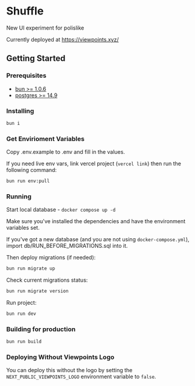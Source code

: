# Shuffle

New UI experiment for polislike

Currently deployed at <https://viewpoints.xyz/>

## Getting Started

### Prerequisites

- [bun >= 1.0.6](https://bun.sh)
- [postgres >= 14.9](https://www.postgresql.org/)

### Installing

```bash
bun i
```

### Get Envirioment Variables

Copy .env.example to .env and fill in the values.

If you need live env vars, link vercel project (`vercel link`) then run the following command:

```bash
bun run env:pull
```

### Running

Start local database - `docker compose up -d`

Make sure you've installed the dependencies and have the environment variables set.

If you've got a new database (and you are not using `docker-compose.yml`), import db/RUN_BEFORE_MIGRATIONS.sql into it.

Then deploy migrations (if needed):

```bash
bun run migrate up
```

Check current migrations status:

```bash
bun run migrate version
```

Run project:

```bash
bun run dev
```

### Building for production

```bash
bun run build
```


### Deploying Without Viewpoints Logo

You can deploy this without the logo by setting the `NEXT_PUBLIC_VIEWPOINTS_LOGO` environment variable to `false`.
